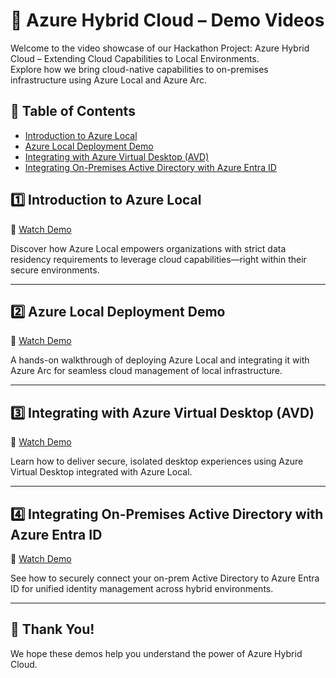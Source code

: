 # 🎥 Azure Hybrid Cloud – Demo Videos

Welcome to the video showcase of our Hackathon Project: Azure Hybrid Cloud – Extending Cloud Capabilities to Local Environments.  
Explore how we bring cloud-native capabilities to on-premises infrastructure using Azure Local and Azure Arc.

## 📌 Table of Contents

- [Introduction to Azure Local](#introduction-to-azure-local)
- [Azure Local Deployment Demo](#azure-local-deployment-demo)
- [Integrating with Azure Virtual Desktop (AVD)](#integrating-with-azure-virtual-desktop-avd)
- [Integrating On-Premises Active Directory with Azure Entra ID](#integrating-on-premises-active-directory-with-azure-entra-id)


## 1️⃣ Introduction to Azure Local
🔗 [Watch Demo](https://www.linkedin.com/feed/update/urn:li:activity:7335294430892969984?utm_source=share&utm_medium=member_desktop&rcm=ACoAADHOa5cBcJ-RbwZGgXshGPtq9wuMyq7hHKg)

Discover how Azure Local empowers organizations with strict data residency requirements to leverage cloud capabilities—right within their secure environments.

---

## 2️⃣ Azure Local Deployment Demo
🔗 [Watch Demo](https://www.linkedin.com/feed/update/urn:li:activity:7342800689984585728?utm_source=share&utm_medium=member_desktop&rcm=ACoAADHOa5cBcJ-RbwZGgXshGPtq9wuMyq7hHKg)

A hands-on walkthrough of deploying Azure Local and integrating it with Azure Arc for seamless cloud management of local infrastructure.

---

## 3️⃣ Integrating with Azure Virtual Desktop (AVD)
🔗 [Watch Demo](https://www.linkedin.com/posts/aaida-aboobakkar-5b3a171b3_still-unsure-how-to-provide-secure-and-isolated-activity-7366726854851878913-E-3V?utm_source=share&utm_medium=member_desktop&rcm=ACoAADHOa5cBcJ-RbwZGgXshGPtq9wuMyq7hHKg)

Learn how to deliver secure, isolated desktop experiences using Azure Virtual Desktop integrated with Azure Local.

---

## 4️⃣ Integrating On-Premises Active Directory with Azure Entra ID
🔗 [Watch Demo](https://www.linkedin.com/posts/aaida-aboobakkar-5b3a171b3_demo-integrate-on-premise-active-directory-activity-7353450648211755008-iN49?utm_source=share&utm_medium=member_desktop&rcm=ACoAADHOa5cBcJ-RbwZGgXshGPtq9wuMyq7hHKg)

See how to securely connect your on-prem Active Directory to Azure Entra ID for unified identity management across hybrid environments.

---

## 🙌 Thank You!
We hope these demos help you understand the power of Azure Hybrid Cloud.
